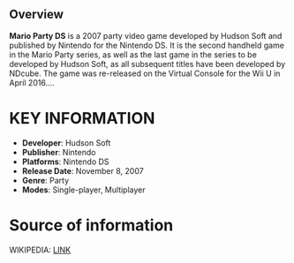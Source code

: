 ## Overview

**Mario Party DS** is a 2007 party video game developed by Hudson Soft and published by Nintendo for the Nintendo DS. It is the second handheld game in the Mario Party series, as well as the last game in the series to be developed by Hudson Soft, as all subsequent titles have been developed by NDcube. The game was re-released on the Virtual Console for the Wii U in April 2016....

# KEY INFORMATION

- **Developer**: Hudson Soft
- **Publisher**: Nintendo
- **Platforms**: Nintendo DS
- **Release Date**: November 8, 2007
- **Genre**: Party
- **Modes**: Single-player, Multiplayer

# Source of information
 WIKIPEDIA: [LINK](https://en.wikipedia.org/wiki/Mario_Party_DS)